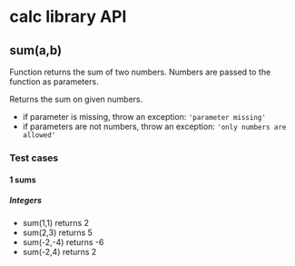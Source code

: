 # calc library API

## **sum(a,b)**

Function returns the sum of two numbers. Numbers are passed to the function as parameters.

Returns the sum on given numbers.

- if parameter is missing, throw an exception: `'parameter missing'`
- if parameters are not numbers, throw an exception: `'only numbers are allowed'`

### Test cases

#### 1 sums

##### Integers

- sum(1,1) returns 2
- sum(2,3) returns 5
- sum(-2,-4) returns -6
- sum(-2,4) returns 2
